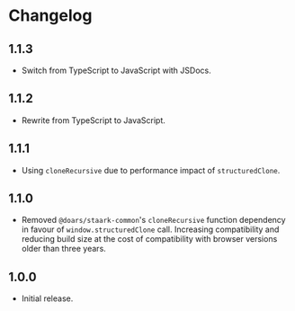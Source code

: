 # Changelog

## 1.1.3

- Switch from TypeScript to JavaScript with JSDocs.

## 1.1.2

- Rewrite from TypeScript to JavaScript.

## 1.1.1

- Using `cloneRecursive` due to performance impact of `structuredClone`.

## 1.1.0

- Removed `@doars/staark-common`'s `cloneRecursive` function dependency in favour of `window.structuredClone` call. Increasing compatibility and reducing build size at the cost of compatibility with browser versions older than three years.

## 1.0.0

- Initial release.
